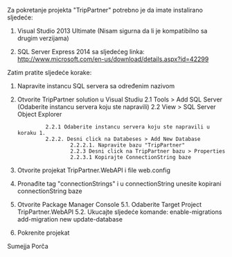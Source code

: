 Za pokretanje projekta "TripPartner" potrebno je da imate instalirano sljedeće:

1. Visual Studio 2013 Ultimate (Nisam sigurna da li je kompatibilno sa drugim verzijama)

2. SQL Server Express 2014 sa sljedećeg linka: 
http://www.microsoft.com/en-us/download/details.aspx?id=42299

Zatim pratite sljedeće korake: 

1. Napravite instancu  SQL servera sa određenim nazivom 

2. Otvorite TripPartner solution u Visual Studiu
	2.1 Tools > Add SQL Server (Odaberite instancu servera koju ste napravili)
	2.2 View > SQL Server Object Explorer
              
                2.2.1 Odaberite instancu servera koju ste napravili u koraku 1.
                2.2.2. Desni click na Databeses > Add New Database
                        2.2.2.1. Napravite bazu "TripPartner"
                        2.2.3 Desni click na TripPartner bazu > Properties
                        2.2.3.1 Kopirajte ConnectionString baze

3. Otvorite projekat TripPartner.WebAPI i file web.config

4. Pronađite tag "connectionStrings" i u connectionString unesite kopirani connectionString baze

5. Otvorite Package Manager Console 
	5.1. Odaberite Target Project TripPartner.WebAPI
	5.2. Ukucajte sljedeće komande: 
	      enable-migrations
              add-migration new
              update-database

6. Pokrenite projekat

Sumejja Porča